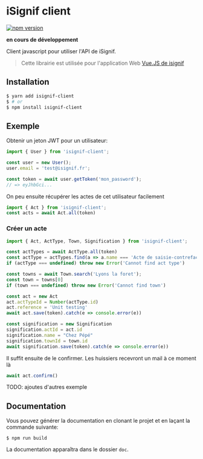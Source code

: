 # iSignif client

[![npm version](https://badge.fury.io/js/isignif-client.svg)](https://badge.fury.io/js/isignif-client)

**en cours de développement**

Client javascript pour utiliser l'API de iSignif.

> Cette librairie est utilisée pour l'application Web [Vue.JS de isignif](https://github.com/isignif/vue-app/)

## Installation

~~~bash
$ yarn add isignif-client
$ # or
$ npm install isignif-client
~~~

## Exemple

Obtenir un jeton JWT pour un utilisateur:

~~~ts
import { User } from 'isignif-client';

const user = new User();
user.email = 'test@isignif.fr';

const token = await user.getToken('mon_password');
// => eyJhbGci...
~~~

On peu ensuite récupérer les actes de cet utilisateur facilement

~~~ts
import { Act } from 'isignif-client';
const acts = await Act.all(token)
~~~

### Créer un acte

~~~ts
import { Act, ActType, Town, Signification } from 'isignif-client';

const actTypes = await ActType.all(token)
const actType = actTypes.find(a => a.name === 'Acte de saisie-contrefaçon')
if (actType === undefined) throw new Error('Cannot find act type')

const towns = await Town.search('Lyons la foret');
const town = towns[0]
if (town === undefined) throw new Error('Cannot find town')

const act = new Act
act.actTypeId = Number(actType.id)
act.reference = 'Unit testing'
await act.save(token).catch(e => console.error(e))

const signification = new Signification
signification.actId = act.id
signification.name = "Chez Pépé"
signification.townId = town.id
await signification.save(token).catch(e => console.error(e))
~~~

Il suffit ensuite de le confirmer. Les huissiers recevront un mail à ce moment là

~~~ts
await act.confirm()
~~~

TODO: ajoutes d'autres exemple

## Documentation

Vous pouvez générer la documentation en clonant le projet et en laçant la commande suivante:

~~~
$ npm run build
~~~

La documentation apparaîtra dans le dossier `doc`.
